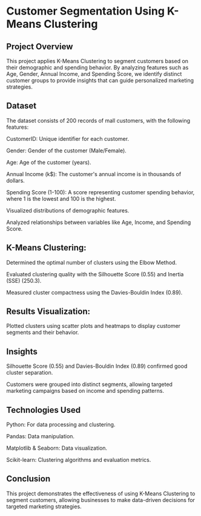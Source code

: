 # Customer Segmentation Using K-Means Clustering
## Project Overview
This project applies K-Means Clustering to segment customers based on their demographic and spending behavior. By analyzing features such as Age, Gender, Annual Income, and Spending Score, we identify distinct customer groups to provide insights that can guide personalized marketing strategies.

## Dataset
The dataset consists of 200 records of mall customers, with the following features:

CustomerID: Unique identifier for each customer.

Gender: Gender of the customer (Male/Female).

Age: Age of the customer (years).

Annual Income (k$): The customer's annual income is in thousands of dollars.

Spending Score (1-100): A score representing customer spending behavior, where 1 is the lowest and 100 is the highest.


Visualized distributions of demographic features.

Analyzed relationships between variables like Age, Income, and Spending Score.


## K-Means Clustering:


Determined the optimal number of clusters using the Elbow Method.

Evaluated clustering quality with the Silhouette Score (0.55) and Inertia (SSE) (250.3).

Measured cluster compactness using the Davies-Bouldin Index (0.89).

## Results Visualization:

Plotted clusters using scatter plots and heatmaps to display customer segments and their behavior.

## Insights
Silhouette Score (0.55) and Davies-Bouldin Index (0.89) confirmed good cluster separation.

Customers were grouped into distinct segments, allowing targeted marketing campaigns based on income and spending patterns.

## Technologies Used
Python: For data processing and clustering.

Pandas: Data manipulation.

Matplotlib & Seaborn: Data visualization.

Scikit-learn: Clustering algorithms and evaluation metrics.


## Conclusion

This project demonstrates the effectiveness of using K-Means Clustering to segment customers, allowing businesses to make data-driven decisions for targeted marketing strategies.

